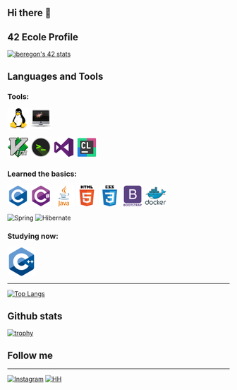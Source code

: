## Hi there 👋

## 42 Ecole Profile
[![jberegon's 42 stats](https://badge42.vercel.app/api/v2/cl1lxd4p9003809mnf0o39men/stats?cursusId=21&coalitionId=104)](https://github.com/JaeSeoKim/badge42)

## Languages and Tools
### Tools:

![Linux](https://github.com/vasekva/vasekva/raw/main/icons/linux.png)
![MacOS](https://github.com/vasekva/vasekva/raw/main/icons/iMac.png)

![Vim](https://github.com/vasekva/vasekva/raw/main/icons/vim.png)
![Bash](https://github.com/vasekva/vasekva/raw/main/icons/iTerm.png)
![Vstudio](https://github.com/vasekva/vasekva/raw/main/icons/VS_icon.png)
![CLion](https://github.com/vasekva/vasekva/raw/main/icons/clion-icon.png)
<!-- ![Intellij](https://github.com/vasekva/vasekva/raw/main/icons/intellij-icon.png) -->

### Learned the basics:

![C](https://github.com/vasekva/vasekva/raw/main/icons/c.png)
![C_Sharp](https://github.com/vasekva/vasekva/raw/main/icons/c_sharp.png)
![Java](https://github.com/vasekva/vasekva/raw/main/icons/java.png)
![Html](https://github.com/vasekva/vasekva/raw/main/icons/html5.png)
![CSS](https://github.com/vasekva/vasekva/raw/main/icons/css3.png)
![Bootstrap](https://github.com/vasekva/vasekva/raw/main/icons/bootstrap.png)
![Docker](https://github.com/vasekva/vasekva/raw/main/icons/docker.png)


![Spring](https://img.shields.io/badge/-Spring-CCCCCF?style=for-the-badge&logo=spring)
![Hibernate](https://img.shields.io/badge/-Hibernate-996633?style=for-the-badge&logo=hibernate)

### Studying now:
![CPP](https://github.com/vasekva/vasekva/raw/main/icons/c-plus.png)
<!-- ![C_Sharp](https://github.com/vasekva/vasekva/raw/main/icons/c-sharp.png) -->
<!-- ![Unity](https://github.com/vasekva/vasekva/raw/main/icons/unity.png) -->

[//]: # (![.NET]&#40;https://github.com/vasekva/vasekva/raw/main/icons/dot_net.png&#41;)
[//]: # (![JS]&#40;https://github.com/vasekva/vasekva/raw/main/icons/javascript.png&#41;)
[//]: # (![Angular]&#40;https://github.com/vasekva/vasekva/raw/main/icons/angular.png&#41;)
[//]: # (![SQL]&#40;https://github.com/vasekva/vasekva/raw/main/icons/Sql-icon.png&#41;)

---
[![Top Langs](https://github-readme-stats.vercel.app/api/top-langs/?username=vasekva&layout=compact)](https://github.com/anuraghazra/github-readme-stats)

[comment]: <> ([![Anurag's GitHub stats]&#40;https://github-readme-stats.vercel.app/api?username=vasekva&show_icons=true&theme=tokyonight&#41;]&#40;https://github.com/anuraghazra/github-readme-stats&#41;)
## Github stats
[![trophy](https://github-profile-trophy.vercel.app/?username=vasekva&theme=onedark)](https://github.com/ryo-ma/github-profile-vasekva)

## Follow me

---
[![Instagram](https://img.shields.io/badge/-Instagram-9966CC?style=for-the-badge&logo=instagram)](https://www.instagram.com/_datmol/)
[![HH](https://img.shields.io/badge/-hh.ru-CC0033?style=for-the-badge&logo=hh)](https://kazan.hh.ru/resume/0ec471d5ff08c69af70039ed1f6747355a5478)
